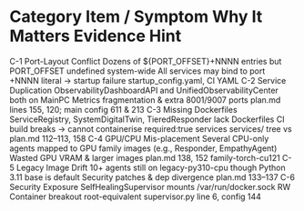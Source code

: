 #	Category	Item / Symptom	Why It Matters	Evidence Hint
C-1	Port-Layout Conflict	Dozens of ${PORT_OFFSET}+NNNN entries but PORT_OFFSET undefined system-wide	All services may bind to port +NNNN literal → startup failure	startup_config.yaml, CI YAML
C-2	Service Duplication	ObservabilityDashboardAPI and UnifiedObservabilityCenter both on MainPC	Metrics fragmentation & extra 8001/9007 ports	plan.md lines 155, 120; main config 611 & 213
C-3	Missing Dockerfiles	ServiceRegistry, SystemDigitalTwin, TieredResponder lack Dockerfiles	CI build breaks → cannot containerise required:true services	services/ tree vs plan.md 112–113, 158
C-4	GPU/CPU Mis-placement	Several CPU-only agents mapped to GPU family images (e.g., Responder, EmpathyAgent)	Wasted GPU VRAM & larger images	plan.md 138, 152 family-torch-cu121
C-5	Legacy Image Drift	10+ agents still on legacy-py310-cpu though Python 3.11 base is default	Security patches & dep divergence	plan.md 133–137
C-6	Security Exposure	SelfHealingSupervisor mounts /var/run/docker.sock RW	Container breakout root-equivalent	supervisor.py line 6, config 144
